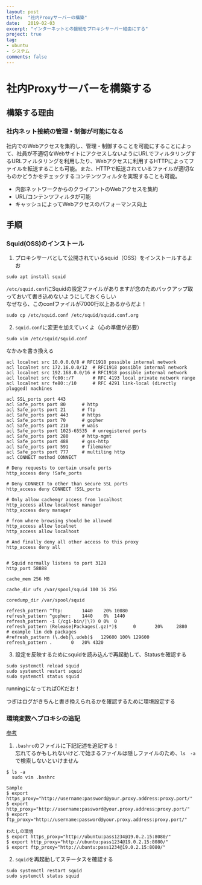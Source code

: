 ```yaml
---
layout: post
title:  "社内Proxyサーバーの構築"
date:   2019-02-03
excerpt: "インターネットとの接続をプロキシサーバー経由にする"
project: true
tag:
- ubuntu
- システム
comments: false
---
```


# 社内Proxyサーバーを構築する


## 構築する理由
### 社内ネット接続の管理・制御が可能になる
社内でのWebアクセスを集約し、管理・制御することを可能にすることによって、社員が不適切なWebサイトにアクセスしないようにURLでフィルタリングするURLフィルタリングを利用したり、Webアクセスに利用するHTTPによってファイルを転送することも可能。また、HTTPで転送されているファイルが適切なものかどうかをチェックするコンテンツフィルタを実現することも可能。<br>

- 内部ネットワークからのクライアントのWebアクセスを集約
- URL/コンテンツフィルタが可能
- キャッシュによってWebアクセスのパフォーマンス向上 


## 手順
### Squid(OSS)のインストール
1.  プロキシサーバとして公開されているsquid（OSS）をインストールするよお<br>

```
sudo apt install squid
```

`/etc/squid.conf`にSquidの設定ファイルがありますが念のためバックアップ取っておいて書き込めないようにしておくらしい<br>
なぜなら、このconfファイルが7000行以上あるからだよ！<br>

```
sudo cp /etc/squid.conf /etc/squid/squid.conf.org
```

2.  `squid.conf`に変更を加えていくよ（心の準備が必要）<br>


```
sudo vim /etc/squid/squid.conf
```

なかみを書き換える<br>

```
acl localnet src 10.0.0.0/8 # RFC1918 possible internal network
acl localnet src 172.16.0.0/12  # RFC1918 possible internal network
acl localnet src 192.168.0.0/16 # RFC1918 possible internal network
acl localnet src fc00::/7       # RFC 4193 local private network range
acl localnet src fe80::/10      # RFC 4291 link-local (directly plugged) machines

acl SSL_ports port 443
acl Safe_ports port 80      # http
acl Safe_ports port 21      # ftp
acl Safe_ports port 443     # https
acl Safe_ports port 70      # gopher
acl Safe_ports port 210     # wais
acl Safe_ports port 1025-65535  # unregistered ports
acl Safe_ports port 280     # http-mgmt
acl Safe_ports port 488     # gss-http
acl Safe_ports port 591     # filemaker
acl Safe_ports port 777     # multiling http
acl CONNECT method CONNECT

# Deny requests to certain unsafe ports
http_access deny !Safe_ports

# Deny CONNECT to other than secure SSL ports
http_access deny CONNECT !SSL_ports

# Only allow cachemgr access from localhost
http_access allow localhost manager
http_access deny manager

# from where browsing should be allowed
http_access allow localnet
http_access allow localhost

# And finally deny all other access to this proxy
http_access deny all


# Squid normally listens to port 3128
http_port 58888

cache_mem 256 MB

cache_dir ufs /var/spool/squid 100 16 256

coredump_dir /var/spool/squid

refresh_pattern ^ftp:       1440    20% 10080
refresh_pattern ^gopher:    1440    0%  1440
refresh_pattern -i (/cgi-bin/|\?) 0 0%  0
refresh_pattern (Release|Packages(.gz)*)$      0       20%     2880
# example lin deb packages
#refresh_pattern (\.deb|\.udeb)$   129600 100% 129600
refresh_pattern .       0   20% 4320
```

3.  設定を反映するためにsquidを読み込んで再起動して、Statusを確認する<br>

```
sudo systemctl reload squid
sudo systemctl restart squid
sudo systemctl status squid
```
runningになってればOKだお！<br>

つぎはログがきちんと書き換えられるかを確認するために環境設定する<br>

### 環境変数へプロキシの追記
[参考](https://qiita.com/showsuzu/items/9ee031208d38ff8ac889)

1.  `.bashrc`のファイルに下記記述を追記する！<br>
忘れてるかもしれないけど.で始まるファイルは隠しファイルのため、`ls　-a`で検索しないといけません

```
$ ls -a
  sudo vim .bashrc

Sample
$ export https_proxy="http://username:password@your.proxy.address:proxy.port/"
$ export http_proxy="http://username:password@your.proxy.address:proxy.port/"
$ export ftp_proxy="http://username:password@your.proxy.address:proxy.port/"

わたしの環境
$ export https_proxy="http://ubuntu:pass1234@19.0.2.15:8080/"
$ export http_proxy="http://ubuntu:pass1234@19.0.2.15:8080/"
$ export ftp_proxy="http://ubuntu:pass1234@19.0.2.15:8080/"
```

2.  `squid`を再起動してステータスを確認する

```
sudo systemctl restart squid
sudo systemctl status squid
```


